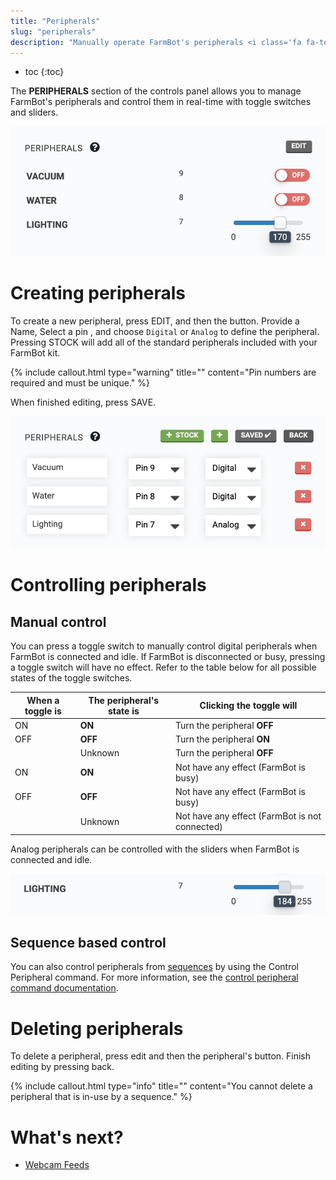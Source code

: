 ```yaml
---
title: "Peripherals"
slug: "peripherals"
description: "Manually operate FarmBot's peripherals <i class='fa fa-toggle-on'></i>\n[Open this panel in the app](https://my.farm.bot/app/designer/controls)"
---
```


* toc
{:toc}

The **PERIPHERALS** section of the controls panel allows you to manage FarmBot's peripherals and control them in real-time with toggle switches and sliders.

![peripherals list](_images/peripherals_list.png)

# Creating peripherals

To create a new peripheral, press <span class="fb-button fb-gray">EDIT</span>, and then the <span class="fb-button fb-green"><i class='fa fa-plus'></i></span> button. Provide a <span class="fb-input">Name</span>, <span class="fb-input fb-dropdown">Select a pin <i class='fa fa-caret-down'></i></span>, and choose `Digital` or `Analog` to define the peripheral. Pressing <span class="fb-button fb-green"><i class='fa fa-plus'></i> STOCK</span> will add all of the standard peripherals included with your FarmBot kit.

{%
include callout.html
type="warning"
title=""
content="Pin numbers are required and must be unique."
%}

When finished editing, press <span class="fb-button fb-green">SAVE</span>.

![edit peripherals](_images/edit_peripherals.png)

# Controlling peripherals

## Manual control

You can press a toggle switch to manually control digital peripherals when FarmBot is connected and idle. If FarmBot is disconnected or busy, pressing a toggle switch will have no effect. Refer to the table below for all possible states of the toggle switches.

|When a toggle is                                                  |The peripheral's state is     |Clicking the toggle will      |
|------------------------------------------------------------------|------------------------------|------------------------------|
|<span class="fb-peripheral-on">ON</span>                          |**ON** |Turn the peripheral **OFF**
|<span class="fb-peripheral-off">OFF</span>                        |**OFF**|Turn the peripheral **ON**
|<span class="fb-peripheral-unknown"></span>                       |Unknown|Turn the peripheral **OFF**
|<span class="fb-peripheral-on fb-peripheral-disabled">ON</span>   |**ON** |Not have any effect (FarmBot is busy)
|<span class="fb-peripheral-off fb-peripheral-disabled">OFF</span> |**OFF**|Not have any effect (FarmBot is busy)
|<span class="fb-peripheral-unknown fb-peripheral-disabled"></span>|Unknown|Not have any effect (FarmBot is not connected)

Analog peripherals can be controlled with the sliders when FarmBot is connected and idle.

![analog peripheral control](_images/analog_peripheral_control.png)

## Sequence based control

You can also control peripherals from [sequences](../sequences.md) by using the <span class="fb-step fb-write-pin">Control Peripheral</span> command. For more information, see the [control peripheral command documentation](../sequences/sequence-commands/peripherals-and-sensors.md#control-peripheral).

# Deleting peripherals

To delete a peripheral, press <span class="fb-button fb-gray">edit</span> and then the peripheral's <span class="fb-button fb-red"><i class='fa fa-times'></i></span> button. Finish editing by pressing <span class="fb-button fb-gray">back</span>.

{%
include callout.html
type="info"
title=""
content="You cannot delete a peripheral that is in-use by a sequence."
%}


# What's next?

 * [Webcam Feeds](webcam-feeds.md)
